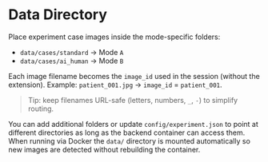 # Data Directory

Place experiment case images inside the mode-specific folders:

- `data/cases/standard` &rarr; Mode `A`
- `data/cases/ai_human` &rarr; Mode `B`

Each image filename becomes the `image_id` used in the session (without the extension).
Example: `patient_001.jpg` &rarr; `image_id` = `patient_001`.

> Tip: keep filenames URL-safe (letters, numbers, `_`, `-`) to simplify routing.

You can add additional folders or update `config/experiment.json` to point at
different directories as long as the backend container can access them. When running
via Docker the `data/` directory is mounted automatically so new images are detected
without rebuilding the container.
